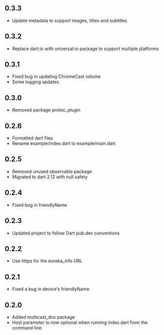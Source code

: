 ## 0.3.3
* Update metadata to support images, titles and subtitles

## 0.3.2
* Replace dart:io with universal:io package to support multiple platforms

## 0.3.1
* Fixed bug in updating ChromeCast volume
* Some logging updates

## 0.3.0
* Removed package protoc_plugin

## 0.2.6
* Formatted dart files
* Rename example/index.dart to example/main.dart

## 0.2.5
* Removed unused observable package
* Migrated to dart 2.12 with null safety

## 0.2.4
* Fixed bug in friendlyName

## 0.2.3
* Updated project to follow Dart pub.dev conventions

## 0.2.2
* Use https for the eureka_info URL

## 0.2.1
* Fixed a bug in device's friendlyName

## 0.2.0
* Added multicast_dns package
* Host parameter is now optional when running index.dart from the command line
